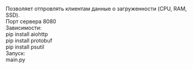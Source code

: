 Позволяет отпровлять клиентам данные о загруженности (CPU, RAM, SSD). \
Порт сервера 8080\
Зависимости: \
pip install aiohttp \
pip install protobuf \
pip install psutil \
Запуск: \
main.py
